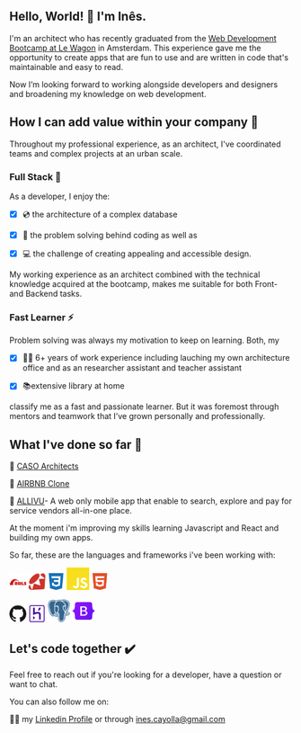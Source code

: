 ## Hello, World! 👋 I'm Inês. ##


I'm an architect who has recently graduated from the [Web Development Bootcamp at Le Wagon](https://www.lewagon.com/web-development-course/full-time) in Amsterdam.
This experience gave me the opportunity to create apps that are fun to use and are written in code that's maintainable and easy to read.

Now I’m looking forward to working alongside developers and designers and broadening my knowledge on web development.

## How I can add value within your company 💪 ##


Throughout my professional experience, as an architect, I've coordinated teams and complex projects at an urban scale.

### Full Stack 🌈

As a developer, I enjoy the: 

- [x] 💿 the architecture of a complex database

- [x] 🧠 the problem solving behind coding as well as

- [x] 💻 the challenge of creating appealing and accessible design.


My working experience as an architect combined with the technical knowledge acquired at the bootcamp, makes me suitable for both Front- and Backend tasks.

### Fast Learner ⚡

Problem solving was always my motivation to keep on learning. Both, my

- [x] :construction_worker_woman: 6+ years of work experience including lauching my own architecture office and as an researcher assistant and teacher assistant

- [x]  📚extensive library at home 

classify me as a fast and passionate learner. But it was foremost through mentors and teamwork that I’ve grown personally and professionally.

## What I've done so far  🔨

📱 [CASO Architects](https://casoarchitects.com/)

📱 [AIRBNB Clone](https://airbnb-tantovanwijhe.herokuapp.com/)

📱 [ALLIVU](https://allivu.pro/)- A web only mobile app that enable to search, explore and pay for service vendors all-in-one place.


At the moment i'm improving my skills learning Javascript and React and building my own apps.


So far, these are the languages and frameworks i've been working with:

<p>
  <img src="rubyonrails.svg" width="30" height="30">
  <img src="ruby.svg" width="30" height="30">
  <img src="css3.svg" width="30" height="30">
  <img src="javascript.svg" width="40" height="40">
  <img src="html5.svg" width="30" height="30">
  </p><p>
  <img src="github.svg" width="30" height="30">
  <img src="heroku.svg" width="30" height="30">
  <img src="postgresql.svg" width="40" height="40">
  <img src="bootstrap-original.svg" width="40" height="40">
 </p>


## Let's code together :heavy_check_mark:


Feel free to reach out if you're looking for a developer, have a question or want to chat.

You can also follow me on:

🏃‍♂️ my [Linkedin Profile](https://www.linkedin.com/in/in%C3%AAs-cayolla/)
or through ines.cayolla@gmail.com
